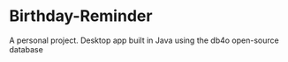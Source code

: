 # Birthday-Reminder
A personal project. Desktop app built in Java using the db4o open-source database
